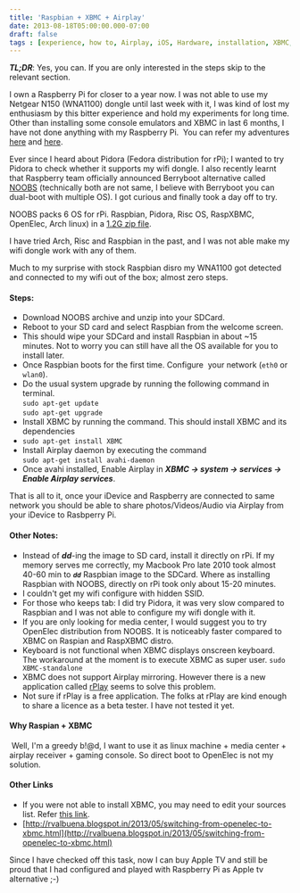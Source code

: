 ```yaml
---
title: 'Raspbian + XBMC + Airplay'
date: 2013-08-18T05:00:00.000-07:00
draft: false
tags : [experience, how to, Airplay, iOS, Hardware, installation, XBMC, Raspbian, raspberrypi, hacking, info]
---
```


_**TL;DR**_: Yes, you can. If you are only interested in the steps skip to the relevant section.  
  
I own a Raspberry Pi for closer to a year now. I was not able to use my Netgear N150 (WNA1100) dongle until last week with it, I was kind of lost my enthusiasm by this bitter experience and hold my experiments for long time. Other than installing some console emulators and XBMC in last 6 months, I have not done anything with my Raspberry Pi.  You can refer my adventures [here](http://raspberrypi.stackexchange.com/questions/4344/diy-external-powered-usb-hub-not-working) and [here](http://raspberrypi.stackexchange.com/questions/4687/setting-up-netgear-n150-usb-wifi-adapter-with-raspberrypi-wheezy).  
  
Ever since I heard about Pidora (Fedora distribution for rPi); I wanted to try Pidora to check whether it supports my wifi dongle. I also recently learnt that Raspberry team officially announced Berryboot alternative called [NOOBS](http://www.raspberrypi.org/archives/4100) (technically both are not same, I believe with Berryboot you can dual-boot with multiple OS). I got curious and finally took a day off to try.  
  
NOOBS packs 6 OS for rPi. Raspbian, Pidora, Risc OS, RaspXBMC, OpenElec, Arch linux) in a [1.2G zip file](http://www.raspberrypi.org/downloads).  
  
I have tried Arch, Risc and Raspbian in the past, and I was not able make my wifi dongle work with any of them.  
  
Much to my surprise with stock Raspbian disro my WNA1100 got detected and connected to my wifi out of the box; almost zero steps.  
  

#### Steps:

*   Download NOOBS archive and unzip into your SDCard.
*   Reboot to your SD card and select Raspbian from the welcome screen.
*   This should wipe your SDCard and install Raspbian in about ~15 minutes. Not to worry you can still have all the OS available for you to install later.
*   Once Raspbian boots for the first time. Configure  your network (`eth0` or `wlan0`).
*   Do the usual system upgrade by running the following command in terminal.  
    `sudo apt-get update`  
    `sudo apt-get upgrade`
*   Install XBMC by running the command. This should install XBMC and its dependencies
*   `sudo apt-get install XBMC`
*   Install Airplay daemon by executing the command  
    `sudo apt-get install avahi-daemon`
*   Once avahi installed, Enable Airplay in **_XBMC -> system -> services -> Enable Airplay services_**.

That is all to it, once your iDevice and Raspberry are connected to same network you should be able to share photos/Videos/Audio via Airplay from your iDevice to Rasbperry Pi.  
  

#### Other Notes:

*   Instead of _**dd**_-ing the image to SD card, install it directly on rPi. If my memory serves me correctly, my Macbook Pro late 2010 took almost 40-60 min to _**`dd`**_ Raspbian image to the SDCard. Where as installing Raspbian with NOOBS, directly on rPi took only about 15-20 minutes.
*   I couldn't get my wifi configure with hidden SSID.
*   For those who keeps tab: I did try Pidora, it was very slow compared to Raspbian and I was not able to configure my wifi dongle with it.
*   If you are only looking for media center, I would suggest you to try OpenElec distribution from NOOBS. It is noticeably faster compared to XBMC on Raspian and RaspXBMC distro.
*   Keyboard is not functional when XBMC displays onscreen keyboard. The workaround at the moment is to execute XBMC as super user.  `sudo XBMC-standalone`
*   XBMC does not support Airplay mirroring. However there is a new application called [rPlay](http://vmlite.com/index.php?option=com_kunena&func=view&catid=23&id=10991) seems to solve this problem.
*   Not sure if rPlay is a free application. The folks at rPlay are kind enough to share a licence as a beta tester. I have not tested it yet.

#### Why Raspian + XBMC

 Well, I'm a greedy b!@$%!$d, I want to use it as linux machine + media center + airplay receiver + gaming console. So direct boot to OpenElec is not my solution.  
  

#### Other Links

*   If you were not able to install XBMC, you may need to edit your sources list. Refer [this link](http://michael.gorven.za.net/raspberrypi/xbmc).
*   [http://rvalbuena.blogspot.in/2013/05/switching-from-openelec-to-xbmc.html](http://rvalbuena.blogspot.in/2013/05/switching-from-openelec-to-xbmc.html)

  
Since I have checked off this task, now I can buy Apple TV and still be proud that I had configured and played with Raspberry Pi as Apple tv alternative ;-)